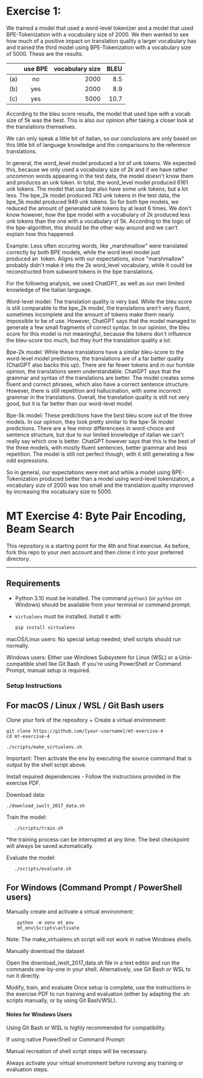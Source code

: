 # Exercise 1:

We trained a model that used a word-level tokenizer and a model that used BPE-Tokenization with a vocabulary size of 2000. We then wanted to see how much of a positive impact on translation quality a larger vocabulary has and trained the third model using BPE-Tokenization with a vocabulary size of 5000. These are the results:


|       |  use BPE  | vocabulary size | BLEU |
|:------|:---------:|----------------:|-----:|
| (a)   | no        | 2000            | 8.5  |
| (b)   | yes       | 2000            | 8.9  |
| (c)   | yes       | 5000            | 10.7 |

According to the bleu score results, the model that used bpe with a vocab size of 5k was the best. This is also our opinion after taking a closer look at the translations themselves.

We can only speak a little bit of italian, so our conclusions are only based on this little bit of language knowledge and the comparisons to the reference translations.

In general, the word_level model produced a lot of unk tokens. We expected this, because we only used a vocabulary size of 2k and if we have rather uncommon words appearing in the test data, the model doesn't know them and produces an unk token. In total, the word_level model produced 6161 unk tokens. The model that use bpe also have some unk tokens, but a lot less. The bpe_2k model produced 783 unk tokens in the test data, the bpe_5k model produced 949 unk tokens. So for both bpe models, we reduced the amount of generated unk tokens by at least 6 times.
We don't know however, how the bpe model with a vocabulary of 2k produced less unk tokens than the one with a vocabulary of 5k. According to the logic of the bpe-algorithm, this should be the other way around and we can't explain how this happened.

Example: Less often occuring words, like „marshmallow“ were translated correctly by both BPE models, while the word level model just produced an <unk> token. Aligns with our expectations, since "marshmallow" probably didn't make it into the 2k word_level vocabulary, while it could be reconstructed from subword tokens in the bpe translations. 

For the following analysis, we used ChatGPT, as well as our own limited knowledge of the italian language.

Word-level model: The translation quality is very bad. While the bleu score is still comparable to the bpe_2k model, the translations aren't very fluent, sometimes incomplete and the amount of <unk> tokens make them nearly impossible to be of use. However, ChatGPT says that the model managed to generate a few small fragments of correct syntax. In our opinion, the bleu score for this model is not meaningful, because the <unk> tokens don't influence the bleu-score too much, but they hurt the translation quality a lot.

Bpe-2k model: While these translations have a similar bleu-score to the word-level model predictions, the translations are of a far better quality (ChatGPT also backs this up). There are far fewer <unk> tokens and in our humble opinion, the translations seem understandable. ChatGPT says that the grammar and syntax of the translations are better. The model creates some fluent and correct phrases, which also have a correct sentence structure. However, there is still repetition and hallucination, with some incorrect grammar in the translations. Overall, the translation quality is still not very good, but it is far better than our word-level model. 

Bpe-5k model: These predictions have the best bleu score out of the three models. In our opinion, they look pretty similar to the bpe-5k model predictions. There are a few minor differencees in word-choice and sentence structure, but due to our limited knowledge of italian we can't really say which one is better. ChatGPT however says that this is the best of the three models, with mostly fluent sentences, better grammar and less repetition. The model is still not perfect though, with it still generating a few odd expressions. 

So in general, our expectations were met and while a model using BPE-Tokenization produced better than a model using word-level tokenization, a vocabulary size of 2000 was too small and the translation quality improved by increasing the vocabulary size to 5000.




# MT Exercise 4: Byte Pair Encoding, Beam Search

This repository is a starting point for the 4th and final exercise. As before, fork this repo to your own account and then clone it into your preferred directory.

---

## Requirements

- Python 3.10 must be installed. The command `python3` (or `python` on Windows) should be available from your terminal or command prompt.
- `virtualenv` must be installed. Install it with:

  ```bash
  pip install virtualenv

macOS/Linux users: No special setup needed; shell scripts should run normally.

Windows users: Either use Windows Subsystem for Linux (WSL) or a Unix-compatible shell like Git Bash.
If you're using PowerShell or Command Prompt, manual setup is required.

### Setup Instructions

## For macOS / Linux / WSL / Git Bash users

Clone your fork of the repository + Create a virtual environment:
   ```
   git clone https://github.com/[your-username]/mt-exercise-4
   cd mt-exercise-4 

   ```
    ./scripts/make_virtualenv.sh

Important: Then activate the env by executing the source command that is output by the shell script above.

Install required dependencies - Follow the instructions provided in the exercise PDF.

Download data:

    ./download_iwslt_2017_data.sh


Train the model:

       ./scripts/train.sh

*the training process can be interrupted at any time. The best checkpoint will always be saved automatically.

Evaluate the model:

       ./scripts/evaluate.sh

## For Windows (Command Prompt / PowerShell users)
Manually create and activate a virtual environment:

        python -m venv mt_env
        mt_env\Scripts\activate

Note: The make_virtualenv.sh script will not work in native Windows shells.

Manually download the dataset

Open the download_iwslt_2017_data.sh file in a text editor and run the commands one-by-one in your shell.
Alternatively, use Git Bash or WSL to run it directly.

Modify, train, and evaluate
Once setup is complete, use the instructions in the exercise PDF to run training and evaluation (either by adapting the .sh scripts manually, or by using Git Bash/WSL).

#### Notes for Windows Users

  Using Git Bash or WSL is highly recommended for compatibility.

  If using native PowerShell or Command Prompt:

  Manual recreation of shell script steps will be necessary.

  Always activate your virtual environment before running any training or evaluation steps.

